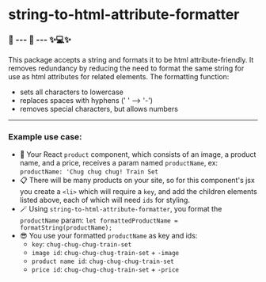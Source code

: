 # string-to-html-attribute-formatter

### 🧵 --- 🤖 --- ✨💻✨

This package accepts a string and formats it to be html attribute-friendly. It removes redundancy by reducing the need to format the same string for use as html attributes for related elements. The formatting function:
  - sets all characters to lowercase
  - replaces spaces with hyphens (' ' --> '-')
  - removes special characters, but allows numbers

----------

### Example use case:

- 🚂 Your React `product` component, which consists of an image, a product name, and a price, receives a param named `productName`, ex: `productName: 'Chug chug chug! Train Set`
- 📋 There will be many products on your site, so for this component's jsx you create a `<li>` which will require a `key`, and add the children elements listed above, each of which will need `ids` for styling.
- 🪄 Using `string-to-html-attribute-formatter`, you format the `productName` param: `let formattedProductName = formatString(productName);`
- 😎 You use your formatted `productName` as key and ids:
  - `key`: `chug-chug-chug-train-set`
  - `image id`: `chug-chug-chug-train-set` + `-image`
  - `product name id`: `chug-chug-chug-train-set`
  - `price id`: `chug-chug-chug-train-set` + `-price`